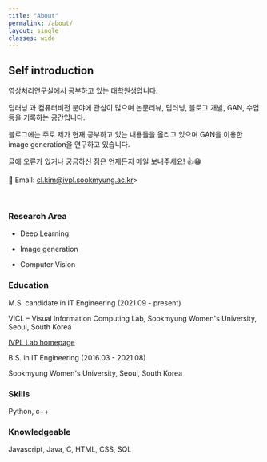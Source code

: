```yaml
---
title: "About"
permalink: /about/
layout: single
classes: wide
---
```


## Self introduction

영상처리연구실에서 공부하고 있는 대학원생입니다.

딥러닝 과 컴퓨터비전 분야에 관심이 많으며 논문리뷰, 딥러닝, 블로그 개발, GAN, 수업 등을 기록하는 공간입니다.

블로그에는 주로 제가 현재 공부하고 있는 내용들을 올리고 있으며 GAN을 이용한 image generation을 연구하고 있습니다.

글에 오류가 있거나 궁금하신 점은 언제든지 메일 보내주세요! 👍😁

💌 Email: cl.kim@ivpl.sookmyung.ac.kr> 

<br>

### Research Area

- Deep Learning

- Image generation

- Computer Vision

### Education

M.S. candidate in IT Engineering (2021.09 - present)

VICL – Visual Information Computing Lab, Sookmyung Women's University, Seoul, South Korea

[IVPL Lab homepage](https://ivpl.sookmyung.ac.kr/)



B.S. in IT Engineering (2016.03 - 2021.08)

Sookmyung Women's University, Seoul, South Korea


### Skills

Python, c++

### Knowledgeable

Javascript, Java, C, HTML, CSS, SQL


